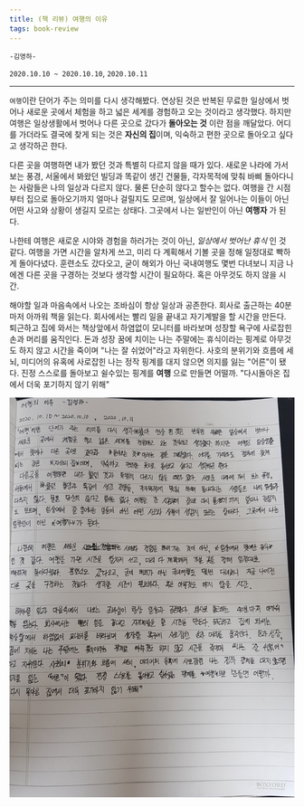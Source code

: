```yaml
---
title: (책 리뷰) 여행의 이유 
tags: book-review
---
```


`-김영하-`

`2020.10.10 ~ 2020.10.10`, `2020.10.11`

<!--more-->
---

`여행`이란 단어가 주는 의미를 다시 생각해봤다. 연상된 것은 반복된 무료한 일상에서 벗어나 새로운 곳에서 체험을 하고 넓은 세계를 경험하고 오는 것이라고 생각했다. 하지만 여행은 일상생활에서 벗어나 다른 곳으로 갔다가 **돌아오는 것** 이란 점을 깨달았다. 어디를 가더라도 결국에 찾게 되는 것은 **자신의 집**이며, 익숙하고 편한 곳으로 돌아오고 싶다고 생각하곤 한다.

 다른 곳을 여행하면 내가 봤던 것과 특별히 다르지 않을 때가 있다. 새로운 나라에 가서 보는 풍경, 서울에서 봐왔던 빌딩과 똑같이 생긴 건물들, 각자목적에 맞춰 바삐 돌아다니는 사람들은 나의 일상과 다르지 않다. 물론 단순히 않다고 할수는 없다. 여행을 간 시점부터 집으로 돌아오기까지 얼마나 걸릴지도 모르며, 일상에서 잘 일어나는 이들이 아닌 어떤 사고와 상황이 생길지 모르는 상태다. 그곳에서 나는 일반인이 아닌 **여행자** 가 된다. 

 나한테 여행은 새로운 시야와 경험을 하러가는 것이 아닌, *일상에서 벗어난 휴식* 인 것 같다. 여행을 가면 시간을 알차게 쓰고, 미리 다 계획해서 기볼 곳을 정해 일정대로 빡하게 돌아다녔다. 훈련소도 갔다오고, 굳이 해외가 아닌 국내여행도 몇번 다녀보니 지금 나에겐 다른 곳을 구경하는 것보다 생각할 시간이 필요하다. 혹은 아무것도 하지 않을 시간.

 해야할 일과 마음속에서 나오는 조바심이 항상 일상과 공존한다. 회사로 출근하는 40분마저 아까워 책을 읽는다. 회사에서는 빨리 일을 끝내고 자기계발을 할 시간을 만든다. 퇴근하고 집에 와서는 책상앞에서 하염없이 모니터를 바라보며 성장할 욕구에 사로잡힌 손과 머리를 움직인다. 돈과 성장 꿈에 치이는 나는 주말에는 휴식이라는 핑계로 아무것도 하지 않고 시간을 죽이며 "나는 잘 쉬었어"라고 자위한다. 사호의 분위기와 흐름에 세뇌, 미디어의 유혹에 사로잡힌 나는 정작 핑계를 대지 않으면 의지를 잃는 "어른"이 됐다. 진정 스스로를 돌아보고 쉴수있는 핑계를 **여행** 으로 만들면 어떨까. "다시돌아온 집에서 더욱 포기하지 않기 위해"

![handwrited](/assets/images/book/2020_10_26.jpg)